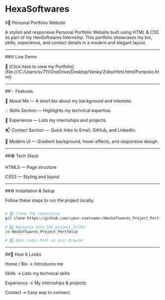 # HexaSoftwares

#🌟 Personal Portfolio Website

A stylish and responsive Personal Portfolio Website built using HTML & CSS as part of my HexSoftwares Internship.
This portfolio showcases my bio, skills, experience, and contact details in a modern and elegant layout.

---

##🌐 Live Demo

🔗 [Click here to view my Portfolio] (file:///C:/Users/sv711/OneDrive/Desktop/Venky/Zidio/Html.html/Portpolio.html)

---

##✨ Features

👤 About Me — A short bio about my background and interests.

💡 Skills Section — Highlights my technical expertise.

💼 Experience — Lists my internships and projects.

📬 Contact Section — Quick links to Email, GitHub, and LinkedIn.

🎨 Modern UI — Gradient background, hover effects, and responsive design.

---

##🛠 Tech Stack

HTML5 — Page structure

CSS3 — Styling and layout

---

##⚙ Installation & Setup

Follow these steps to run the project locally:
```bash

# 1️⃣ Clone the repository
git clone https://github.com/<your-username>/HexSoftwares_Project_Portfolio.git  

# 2️⃣ Navigate into the project folder
cd HexSoftwares_Project_Portfolio  

# 3️⃣ Open index.html in your browser
```

---

##📌 How It Looks

Home / Bio → Introduces me

Skills → Lists my technical skills

Experience → My internships & projects

Contact → Easy way to connect
